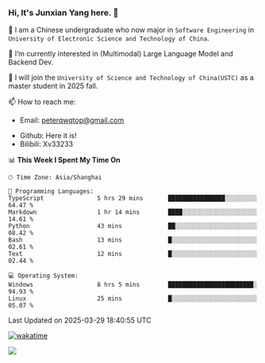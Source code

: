 ### Hi, It's Junxian Yang here. 👋

<!--
**Uestc-Young/Uestc-Young** is a ✨ _special_ ✨ repository because its `README.md` (this file) appears on your GitHub profile.

Here are some ideas to get you started:

- 🔭 I’m currently working on ...
- 🌱 I’m currently learning ...
- 👯 I’m looking to collaborate on ...
- 🤔 I’m looking for help with ...
- 💬 Ask me about ...
- 📫 How to reach me: ...
- 😄 Pronouns: ...
- ⚡ Fun fact: ...
-->
🎉 I am a Chinese undergraduate who now major in `Software Engineering` in `University of Electronic Science and Technology of China`.  
  
🌱 I’m currently interested in (Multimodal) Large Language Model and Backend Dev.  

🔭 I will join the `University of Science and Technology of China(USTC)` as a master student in 2025 fall.
  
📫 How to reach me: 
   - Email: peterqwqtop@gmail.com
<!--   - Academic Page: [junxianyanguestc.github.io](https://junxianyanguestc.github.io/)-->
   - Github: Here it is!
   - Bilibili: Xv33233
     
<!--START_SECTION:waka-->
📊 **This Week I Spent My Time On** 

```text
🕑︎ Time Zone: Asia/Shanghai

💬 Programming Languages: 
TypeScript               5 hrs 29 mins       ████████████████░░░░░░░░░   64.47 % 
Markdown                 1 hr 14 mins        ████░░░░░░░░░░░░░░░░░░░░░   14.61 % 
Python                   43 mins             ██░░░░░░░░░░░░░░░░░░░░░░░   08.42 % 
Bash                     13 mins             █░░░░░░░░░░░░░░░░░░░░░░░░   02.61 % 
Text                     12 mins             █░░░░░░░░░░░░░░░░░░░░░░░░   02.44 % 

💻 Operating System: 
Windows                  8 hrs 5 mins        ████████████████████████░   94.93 % 
Linux                    25 mins             █░░░░░░░░░░░░░░░░░░░░░░░░   05.07 % 
```


 Last Updated on 2025-03-29 18:40:55 UTC
<!--END_SECTION:waka-->
[![wakatime](https://wakatime.com/badge/user/018ec14b-e820-4cd0-9355-392b716a8277.svg)](https://wakatime.com/@018ec14b-e820-4cd0-9355-392b716a8277)

![](https://visitor-badge.glitch.me/badge?page_id=Uestc-Young.readme)
